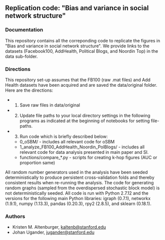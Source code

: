 ## Replication code: "Bias and variance in social network structure"


### Documentation

This repository contains all the correponding code to replicate the figures in "Bias and variance in social network structure". We provide links to the datasets (Facebook100, AddHealth, Political Blogs, and Noordin Top) in the data sub-folder.


### Directions

This repository set-up assumes that the FB100 (raw .mat files) and Add Health datasets have been acquired and are saved the data/original folder. Here are the directions:

 - 1) Save raw files in data/original

 - 2) Update file paths to your local directory settings in the following programs as indicated at the beginning of notebooks for setting file-paths.
    
 - 3) Run code which is briefly described below:
   - 0_oSBM/ - includes all relevant code for oSBM
   - 1_analyze_FB100_AddHealth_Noordin_PolBlogs/ - includes all relevant code for data analysis presented in main paper and SI.
   - functions/compare_*.py - scripts for creating k-hop figures (AUC or proportion same)

All random number generators used in the analysis have been seeded deterministically to produce persistent cross-validation folds and thereby consistent results when re-running the analysis. The code for generating random graphs (sampled from the overdispersed stochastic block model) is not deterministically seeded. All code is run with Python 2.7.12 and the versions for the following main Python libraries:  igraph (0.7.1), networkx (1.9.1), numpy (1.13.3), pandas (0.20.3), rpy2 (2.8.5),  and sklearn (0.18.1).

### Authors
* Kristen M. Altenburger, kaltenb@stanford.edu
* Johan Ugander, jugander@stanford.edu
